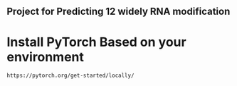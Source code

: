 ## Project for Predicting 12 widely RNA modification

# Install PyTorch Based on your environment 

````
https://pytorch.org/get-started/locally/
